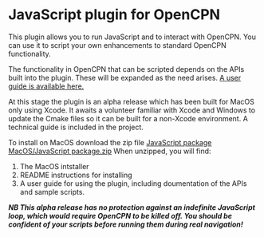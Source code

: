 # JavaScript plugin for OpenCPN

This plugin allows you to run JavaScript and to interact with OpenCPN.  You can use it to script your own enhancements to standard OpenCPN functionality.

The functionality in OpenCPN that can be scripted depends on the APIs built into the plugin.  These will be expanded as the need arises.  [A user guide is available here.](https://github.com/antipole2/JavaScript_pi/blob/master/JavaScript%20plugin%20user%20guide.pdf)

At this stage the plugin is an alpha release which has been built for MacOS only using Xcode.  It awaits a volunteer familiar with Xcode and Windows to update the Cmake files so it can be built for a non-Xcode environment.  A technical guide is included in the project.

To install on MacOS download the zip file [JavaScript package MacOS/JavaScript package.zip](https://github.com/antipole2/JavaScript_pi/blob/master/JavaScript%20package%20MacOS/JavaScript%20package.zip "Download")
When unzipped, you will find:
1. The MacOS intstaller
2. README instructions for installing
3. A user guide for using the plugin, including doumentation of the APIs and sample scripts.

***NB This alpha release has no protection against an indefinite JavaScript loop, which would require OpenCPN to be killed off.  You should be confident of your scripts before running them during real navigation!***
